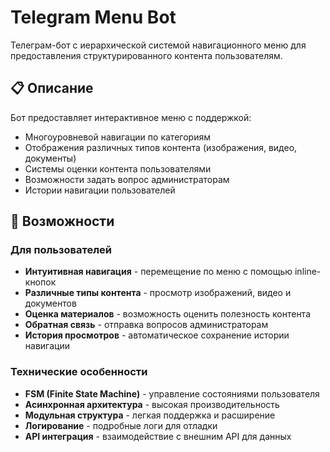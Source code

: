 # Telegram Menu Bot

Телеграм-бот с иерархической системой навигационного меню для предоставления структурированного контента пользователям.

## 📋 Описание

Бот предоставляет интерактивное меню с поддержкой:
- Многоуровневой навигации по категориям
- Отображения различных типов контента (изображения, видео, документы)
- Системы оценки контента пользователями
- Возможности задать вопрос администраторам
- Истории навигации пользователей

## 🚀 Возможности

### Для пользователей
- **Интуитивная навигация** - перемещение по меню с помощью inline-кнопок
- **Различные типы контента** - просмотр изображений, видео и документов
- **Оценка материалов** - возможность оценить полезность контента
- **Обратная связь** - отправка вопросов администраторам
- **История просмотров** - автоматическое сохранение истории навигации

### Технические особенности
- **FSM (Finite State Machine)** - управление состояниями пользователя
- **Асинхронная архитектура** - высокая производительность
- **Модульная структура** - легкая поддержка и расширение
- **Логирование** - подробные логи для отладки
- **API интеграция** - взаимодействие с внешним API для данных